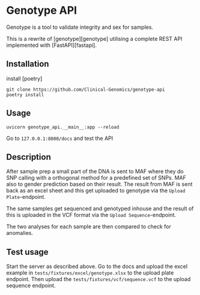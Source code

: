 # Genotype API

Genotype is a tool to validate integrity and sex for samples.

This is a rewrite of [genotype][genotype] utilising a complete REST API implemented with [FastAPI][fastapi].

## Installation

install [poetry]

```
git clone https://github.com/Clinical-Genomics/genotype-api
poetry install
```

## Usage

```
uvicorn genotype_api.__main__:app --reload 
```

Go to `127.0.0.1:8000/docs` and test the API

## Description

After sample prep a small part of the DNA is sent to MAF where they do SNP calling with a orthogonal method for a predefined set of SNPs. MAF also to gender prediction based on their result. The result from MAF is sent back as an excel sheet and this get uploaded to genotype via the `Upload Plate`-endpoint. 
 
The same samples get sequenced and genotyped inhouse and the result of this is uploaded in the VCF format via the `Upload Sequence`-endpoint.

The two analyses for each sample are then compared to check for anomalies.

## Test usage

Start the server as described above. Go to the docs and upload the excel example in `tests/fixtures/excel/genotype.xlsx` to the upload plate endpoint. Then upload the `tests/fixtures/vcf/sequence.vcf` to the upload sequence endpoint.



 